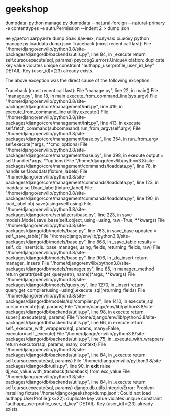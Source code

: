 # geekshop

dumpdata:
python manage.py dumpdata --natural-foreign --natural-primary -e contenttypes -e auth.Permission --indent 2 > dump.json

не удается загрузить dump базы данных, получаю ошибку
python manage.py loaddata dump.json 
Traceback (most recent call last):
  File "/home/django/env/lib/python3.8/site-packages/django/db/backends/utils.py", line 84, in _execute
    return self.cursor.execute(sql, params)
psycopg2.errors.UniqueViolation: duplicate key value violates unique constraint "authapp_userprofile_user_id_key"
DETAIL:  Key (user_id)=(23) already exists.


The above exception was the direct cause of the following exception:

Traceback (most recent call last):
  File "manage.py", line 22, in <module>
    main()
  File "manage.py", line 18, in main
    execute_from_command_line(sys.argv)
  File "/home/django/env/lib/python3.8/site-packages/django/core/management/__init__.py", line 419, in execute_from_command_line
    utility.execute()
  File "/home/django/env/lib/python3.8/site-packages/django/core/management/__init__.py", line 413, in execute
    self.fetch_command(subcommand).run_from_argv(self.argv)
  File "/home/django/env/lib/python3.8/site-packages/django/core/management/base.py", line 354, in run_from_argv
    self.execute(*args, **cmd_options)
  File "/home/django/env/lib/python3.8/site-packages/django/core/management/base.py", line 398, in execute
    output = self.handle(*args, **options)
  File "/home/django/env/lib/python3.8/site-packages/django/core/management/commands/loaddata.py", line 78, in handle
    self.loaddata(fixture_labels)
  File "/home/django/env/lib/python3.8/site-packages/django/core/management/commands/loaddata.py", line 123, in loaddata
    self.load_label(fixture_label)
  File "/home/django/env/lib/python3.8/site-packages/django/core/management/commands/loaddata.py", line 190, in load_label
    obj.save(using=self.using)
  File "/home/django/env/lib/python3.8/site-packages/django/core/serializers/base.py", line 223, in save
    models.Model.save_base(self.object, using=using, raw=True, **kwargs)
  File "/home/django/env/lib/python3.8/site-packages/django/db/models/base.py", line 763, in save_base
    updated = self._save_table(
  File "/home/django/env/lib/python3.8/site-packages/django/db/models/base.py", line 868, in _save_table
    results = self._do_insert(cls._base_manager, using, fields, returning_fields, raw)
  File "/home/django/env/lib/python3.8/site-packages/django/db/models/base.py", line 906, in _do_insert
    return manager._insert(
  File "/home/django/env/lib/python3.8/site-packages/django/db/models/manager.py", line 85, in manager_method
    return getattr(self.get_queryset(), name)(*args, **kwargs)
  File "/home/django/env/lib/python3.8/site-packages/django/db/models/query.py", line 1270, in _insert
    return query.get_compiler(using=using).execute_sql(returning_fields)
  File "/home/django/env/lib/python3.8/site-packages/django/db/models/sql/compiler.py", line 1410, in execute_sql
    cursor.execute(sql, params)
  File "/home/django/env/lib/python3.8/site-packages/django/db/backends/utils.py", line 98, in execute
    return super().execute(sql, params)
  File "/home/django/env/lib/python3.8/site-packages/django/db/backends/utils.py", line 66, in execute
    return self._execute_with_wrappers(sql, params, many=False, executor=self._execute)
  File "/home/django/env/lib/python3.8/site-packages/django/db/backends/utils.py", line 75, in _execute_with_wrappers
    return executor(sql, params, many, context)
  File "/home/django/env/lib/python3.8/site-packages/django/db/backends/utils.py", line 84, in _execute
    return self.cursor.execute(sql, params)
  File "/home/django/env/lib/python3.8/site-packages/django/db/utils.py", line 90, in __exit__
    raise dj_exc_value.with_traceback(traceback) from exc_value
  File "/home/django/env/lib/python3.8/site-packages/django/db/backends/utils.py", line 84, in _execute
    return self.cursor.execute(sql, params)
django.db.utils.IntegrityError: Problem installing fixture '/home/django/geekshop/dump.json': Could not load authapp.UserProfile(pk=22): duplicate key value violates unique constraint "authapp_userprofile_user_id_key"
DETAIL:  Key (user_id)=(23) already exists.